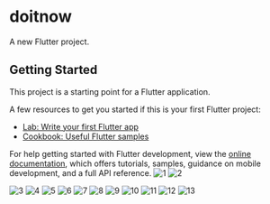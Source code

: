 # doitnow

A new Flutter project.

## Getting Started

This project is a starting point for a Flutter application.

A few resources to get you started if this is your first Flutter project:

- [Lab: Write your first Flutter app](https://docs.flutter.dev/get-started/codelab)
- [Cookbook: Useful Flutter samples](https://docs.flutter.dev/cookbook)

For help getting started with Flutter development, view the
[online documentation](https://docs.flutter.dev/), which offers tutorials,
samples, guidance on mobile development, and a full API reference.
![1](https://user-images.githubusercontent.com/125723825/232845210-6f6ca6a0-735c-4278-bc8e-a0a7bdc11cc2.jpg) ![2](https://user-images.githubusercontent.com/125723825/232845235-e3c17ab0-d95d-4b67-b73b-fee5da2233bc.jpg)

![3](https://user-images.githubusercontent.com/125723825/232845270-6f7d721b-b418-4268-a7c7-a4282457128d.jpg)
![4](https://user-images.githubusercontent.com/125723825/232845294-183193ed-01fa-4b06-a583-72bea897d9b3.jpg)
![5](https://user-images.githubusercontent.com/125723825/232845314-91cf4cf1-575f-4d42-8590-49c2f5c25d2a.jpg)
![6](https://user-images.githubusercontent.com/125723825/232845387-6a42319a-d566-4b11-9851-3d78718b35e6.jpg)
![7](https://user-images.githubusercontent.com/125723825/232845413-a5def7e1-943d-4f79-afe8-fb27d2b981e5.jpg)
![8](https://user-images.githubusercontent.com/125723825/232845441-b47badc5-d0bf-410b-b262-694377c090e7.jpg)
![9](https://user-images.githubusercontent.com/125723825/232845460-ca98e878-987c-49e6-8a05-aace1853306b.jpg)
![10](https://user-images.githubusercontent.com/125723825/232845482-f04d647f-c88f-420e-ac63-12160ee29f4e.jpg)
![11](https://user-images.githubusercontent.com/125723825/232845500-1f473068-cfa5-4eb6-bb8b-08470f250765.jpg)
![12](https://user-images.githubusercontent.com/125723825/232845540-f8e45935-1b82-4523-a3a5-42844c4c2ed1.jpg)
![13](https://user-images.githubusercontent.com/125723825/232845563-84181ab7-2e5f-4b77-8806-2fdc3296a1c7.jpg)
